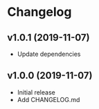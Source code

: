 # Changelog

## v1.0.1 (2019-11-07)

- Update dependencies

## v1.0.0 (2019-11-07)

- Initial release
- Add CHANGELOG.md
